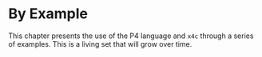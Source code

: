 # By Example

This chapter presents the use of the P4 language and `x4c` through a series of
examples. This is a living set that will grow over time.
